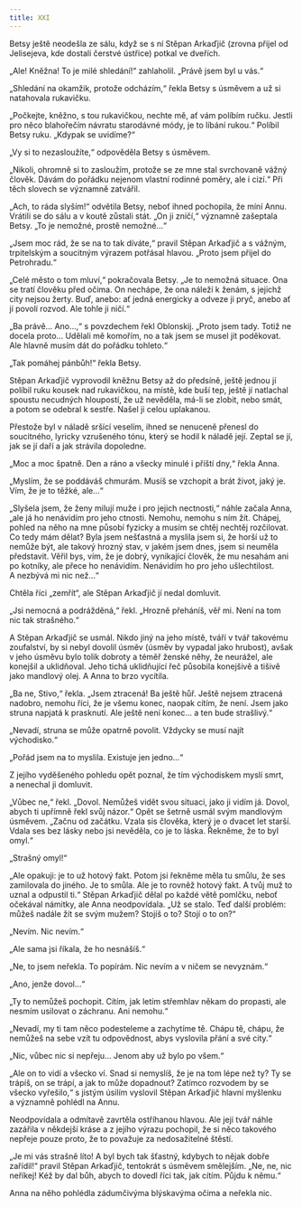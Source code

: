 ```yaml
---
title: XXI
---
```


Betsy ještě neodešla ze sálu, když se s ní Stěpan Arkaďjič (zrovna přijel od Jelisejeva, kde dostali čerstvé ústřice) potkal ve dveřích.

„Ale! Kněžna! To je milé shledání!“ zahlaholil. „Právě jsem byl u vás.“

„Shledání na okamžik, protože odcházím,“ řekla Betsy s úsměvem a už si natahovala rukavičku.

„Počkejte, kněžno, s tou rukavičkou, nechte mě, ať vám políbím ručku. Jestli pro něco blahořečím návratu starodávné módy, je to líbání rukou.“ Políbil Betsy ruku. „Kdypak se uvidíme?“

„Vy si to nezasloužíte,“ odpověděla Betsy s úsměvem.

„Nikoli, ohromně si to zasloužím, protože se ze mne stal svrchovaně vážný člověk. Dávám do pořádku nejenom vlastní rodinné poměry, ale i cizí.“ Při těch slovech se významně zatvářil.

„Ach, to ráda slyším!“ odvětila Betsy, neboť ihned pochopila, že míní Annu. Vrátili se do sálu a v koutě zůstali stát. „On ji zničí,“ významně zašeptala Betsy. „To je nemožné, prostě nemožné…“

„Jsem moc rád, že se na to tak díváte,“ pravil Stěpan Arkaďjič a s vážným, trpitelským a soucitným výrazem potřásal hlavou. „Proto jsem přijel do Petrohradu.“

„Celé město o tom mluví,“ pokračovala Betsy. „Je to nemožná situace. Ona se tratí člověku před očima. On nechápe, že ona náleží k ženám, s jejichž city nejsou žerty. Buď, anebo: ať jedná energicky a odveze ji pryč, anebo ať jí povolí rozvod. Ale tohle ji ničí.“

„Ba právě… Ano…,“ s povzdechem řekl Oblonskij. „Proto jsem tady. Totiž ne docela proto… Udělali mě komořím, no a tak jsem se musel jít poděkovat. Ale hlavně musím dát do pořádku tohleto.“

„Tak pomáhej pánbůh!“ řekla Betsy.

Stěpan Arkaďjič vyprovodil kněžnu Betsy až do předsíně, ještě jednou jí políbil ruku kousek nad rukavičkou, na místě, kde buší tep, ještě jí natlachal spoustu necudných hloupostí, že už nevěděla, má-li se zlobit, nebo smát, a potom se odebral k sestře. Našel ji celou uplakanou.

Přestože byl v náladě sršící veselím, ihned se nenuceně přenesl do soucitného, lyricky vzrušeného tónu, který se hodil k náladě její. Zeptal se jí, jak se jí daří a jak strávila dopoledne.

„Moc a moc špatně. Den a ráno a všecky minulé i příští dny,“ řekla Anna.

„Myslím, že se poddáváš chmurám. Musíš se vzchopit a brát život, jaký je. Vím, že je to těžké, ale…“

„Slyšela jsem, že ženy milují muže i pro jejich nectnosti,“ náhle začala Anna, „ale já ho nenávidím pro jeho ctnosti. Nemohu, nemohu s ním žít. Chápej, pohled na něho na mne působí fyzicky a musím se chtěj nechtěj rozčilovat. Co tedy mám dělat? Byla jsem nešťastná a myslila jsem si, že horší už to nemůže být, ale takový hrozný stav, v jakém jsem dnes, jsem si neuměla představit. Věřil bys, vím, že je dobrý, vynikající člověk, že mu nesahám ani po kotníky, ale přece ho nenávidím. Nenávidím ho pro jeho ušlechtilost. A nezbývá mi nic než…“

Chtěla říci „zemřít“, ale Stěpan Arkaďjič jí nedal domluvit.

„Jsi nemocná a podrážděná,“ řekl. „Hrozně přeháníš, věř mi. Není na tom nic tak strašného.“

A Stěpan Arkaďjič se usmál. Nikdo jiný na jeho místě, tváří v tvář takovému zoufalství, by si nebyl dovolil úsměv (úsměv by vypadal jako hrubost), avšak v jeho úsměvu bylo tolik dobroty a téměř ženské něhy, že neurážel, ale konejšil a uklidňoval. Jeho tichá uklidňující řeč působila konejšivě a tišivě jako mandlový olej. A Anna to brzo vycítila.

„Ba ne, Stivo,“ řekla. „Jsem ztracená! Ba ještě hůř. Ještě nejsem ztracená nadobro, nemohu říci, že je všemu konec, naopak cítím, že není. Jsem jako struna napjatá k prasknutí. Ale ještě není konec… a ten bude strašlivý.“

„Nevadí, struna se může opatrně povolit. Vždycky se musí najít východisko.“

„Pořád jsem na to myslila. Existuje jen jedno…“

Z jejího vyděšeného pohledu opět poznal, že tím východiskem myslí smrt, a nenechal ji domluvit.

„Vůbec ne,“ řekl. „Dovol. Nemůžeš vidět svou situaci, jako ji vidím já. Dovol, abych ti upřímně řekl svůj názor.“ Opět se šetrně usmál svým mandlovým úsměvem. „Začnu od začátku. Vzala sis člověka, který je o dvacet let starší. Vdala ses bez lásky nebo jsi nevěděla, co je to láska. Řekněme, že to byl omyl.“

„Strašný omyl!“

„Ale opakuji: je to už hotový fakt. Potom jsi řekněme měla tu smůlu, že ses zamilovala do jiného. Je to smůla. Ale je to rovněž hotový fakt. A tvůj muž to uznal a odpustil ti.“ Stěpan Arkaďjič dělal po každé větě pomlčku, neboť očekával námitky, ale Anna neodpovídala. „Už se stalo. Teď další problém: můžeš nadále žít se svým mužem? Stojíš o to? Stojí o to on?“

„Nevím. Nic nevím.“

„Ale sama jsi říkala, že ho nesnášíš.“

„Ne, to jsem neřekla. To popírám. Nic nevím a v ničem se nevyznám.“

„Ano, jenže dovol…“

„Ty to nemůžeš pochopit. Cítím, jak letím střemhlav někam do propasti, ale nesmím usilovat o záchranu. Ani nemohu.“

„Nevadí, my ti tam něco podesteleme a zachytíme tě. Chápu tě, chápu, že nemůžeš na sebe vzít tu odpovědnost, abys vyslovila přání a své city.“

„Nic, vůbec nic si nepřeju… Jenom aby už bylo po všem.“

„Ale on to vidí a všecko ví. Snad si nemyslíš, že je na tom lépe než ty? Ty se trápíš, on se trápí, a jak to může dopadnout? Zatímco rozvodem by se všecko vyřešilo,“ s jistým úsilím vyslovil Stěpan Arkaďjič hlavní myšlenku a významně pohlédl na Annu.

Neodpovídala a odmítavě zavrtěla ostříhanou hlavou. Ale její tvář náhle zazářila v někdejší kráse a z jejího výrazu pochopil, že si něco takového nepřeje pouze proto, že to považuje za nedosažitelné štěstí.

„Je mi vás strašně líto! A byl bych tak šťastný, kdybych to nějak dobře zařídil!“ pravil Stěpan Arkaďjič, tentokrát s úsměvem smělejším. „Ne, ne, nic neříkej! Kéž by dal bůh, abych to dovedl říci tak, jak cítím. Půjdu k němu.“

Anna na něho pohlédla zádumčivýma blýskavýma očima a neřekla nic.
